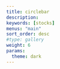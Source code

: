 ```yaml
---
title: circlebar
description:
keywords: [stocks]
menus: "main"
sort_order: desc
#type: gallery
weight: 6
params:
  theme: dark
---
```

